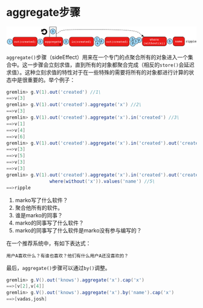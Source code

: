 # aggregate步骤

![](image/aggregate-step.png)

`aggregate()`步骤（sideEffect）用来在一个专门的点聚合所有的对象进入一个集合中。这一步骤会立刻求值，直到所有的对象都聚合完成（相反的`store()`会延迟求值）。这种立刻求值的特性对于在一些特殊的需要将所有的对象都进行计算的状态中是很重要的。举个例子：

```groovy
gremlin> g.V(1).out('created') //1\
==>v[3]
gremlin> g.V(1).out('created').aggregate('x') //2\
==>v[3]
gremlin> g.V(1).out('created').aggregate('x').in('created') //3\
==>v[1]
==>v[4]
==>v[6]
gremlin> g.V(1).out('created').aggregate('x').in('created').out('created') //4\
==>v[3]
==>v[5]
==>v[3]
==>v[3]
gremlin> g.V(1).out('created').aggregate('x').in('created').out('created').
                where(without('x')).values('name') //5\
==>ripple
```

1. marko写了什么软件？
2. 聚合他所有的软件。
3. 谁是marko的同事？
4. marko的同事写了什么软件？
5. marko的同事写了什么软件是marko没有参与编写的？

在一个推荐系统中，有如下表达式：

```
用户A喜欢什么？有谁也喜欢？他们有什么用户A还没喜欢的？
```

最后，`aggregate()`步骤可以通过`by()`调整。

```groovy
gremlin> g.V().out('knows').aggregate('x').cap('x')
==>[v[2],v[4]]
gremlin> g.V().out('knows').aggregate('x').by('name').cap('x')
==>[vadas,josh]
```

